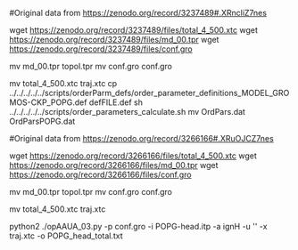 #Original data from https://zenodo.org/record/3237489#.XRncliZ7nes



wget  https://zenodo.org/record/3237489/files/total_4_500.xtc
wget  https://zenodo.org/record/3237489/files/md_00.tpr
wget  https://zenodo.org/record/3237489/files/conf.gro

mv  md_00.tpr topol.tpr
mv  conf.gro conf.gro

mv  total_4_500.xtc traj.xtc
cp  ../../../../../scripts/orderParm_defs/order_parameter_definitions_MODEL_GROMOS-CKP_POPG.def defFILE.def
sh ../../../../../scripts/order_parameters_calculate.sh
mv OrdPars.dat OrdParsPOPG.dat

#Original data from https://zenodo.org/record/3266166#.XRuOJCZ7nes



wget  https://zenodo.org/record/3266166/files/total_4_500.xtc
wget  https://zenodo.org/record/3266166/files/md_00.tpr
wget  https://zenodo.org/record/3266166/files/conf.gro

mv  md_00.tpr topol.tpr
mv  conf.gro conf.gro

mv  total_4_500.xtc traj.xtc

python2 ./opAAUA_03.py -p conf.gro  -i  POPG-head.itp -a ignH -u ''  -x traj.xtc  -o  POPG_head_total.txt
